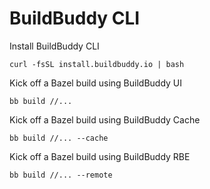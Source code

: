 # BuildBuddy CLI

Install BuildBuddy CLI

```
curl -fsSL install.buildbuddy.io | bash
```

Kick off a Bazel build using BuildBuddy UI

```
bb build //...
```

Kick off a Bazel build using BuildBuddy Cache

```
bb build //... --cache
```

Kick off a Bazel build using BuildBuddy RBE

```
bb build //... --remote
```
